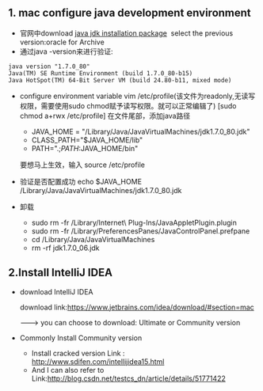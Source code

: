 ## 1. mac configure java development environment
* 官网中download [java jdk installation package](http://www.oracle.com/technetwork/java/javase/archive-139210.html)
  select the previous version:oracle for Archive
* 通过java -version来进行验证:
 ```
 java version "1.7.0_80"
 Java(TM) SE Runtime Environment (build 1.7.0_80-b15)
 Java HotSpot(TM) 64-Bit Server VM (build 24.80-b11, mixed mode)
 ```
* configure environment variable
  vim /etc/profile(该文件为readonly,无读写权限，需要使用sudo chmod赋予读写权限。就可以正常编辑了)
  [sudo chmod a+rwx /etc/profile]
  在文件尾部，添加java路径
     * JAVA_HOME = "/Library/Java/JavaVirtualMachines/jdk1.7.0_80.jdk"
     * CLASS_PATH="$JAVA_HOME/lib"
     * PATH=".;$PATH:$JAVA_HOME/bin"
     
  要想马上生效，输入 source /etc/profile
* 验证是否配置成功
  echo $JAVA_HOME
  /Library/Java/JavaVirtualMachines/jdk1.7.0_80.jdk

* 卸载
    * sudo rm -fr /Library/Internet\ Plug-Ins/JavaAppletPlugin.plugin
    * sudo rm -fr /Library/PreferencesPanes/JavaControlPanel.prefpane
    * cd /Library/Java/JavaVirtualMachines
    * rm -rf jdk1.7.0_06.jdk
    
 ## 2.Install IntelliJ IDEA
* download IntelliJ IDEA
 
  download link:https://www.jetbrains.com/idea/download/#section=mac
 
  ---> you can choose to download: Ultimate or Community version
* Commonly Install Community version

     * Install cracked version Link : http://www.sdifen.com/intellijidea15.html
  
     * And I can also refer to Link:http://blog.csdn.net/testcs_dn/article/details/51771422
